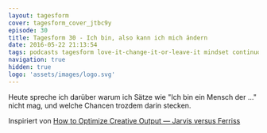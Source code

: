 ```yaml
---
layout: tagesform
cover: tagesform_cover_jtbc9y
episode: 30
title: Tagesform 30 - Ich bin, also kann ich mich ändern
date: 2016-05-22 21:13:54
tags: podcasts tagesform love-it-change-it-or-leave-it mindset continuous-improvement
navigation: true
hidden: true
logo: 'assets/images/logo.svg'
---
```


Heute spreche ich darüber warum ich Sätze wie "Ich bin ein Mensch der ..." 
nicht mag, und welche Chancen trozdem darin stecken.

<!-- more -->

Inspiriert von [How to Optimize Creative Output — Jarvis versus Ferriss](https://fourhourworkweek.com/2016/05/13/how-to-optimize-creative-output-jarvis-versus-ferriss/)
